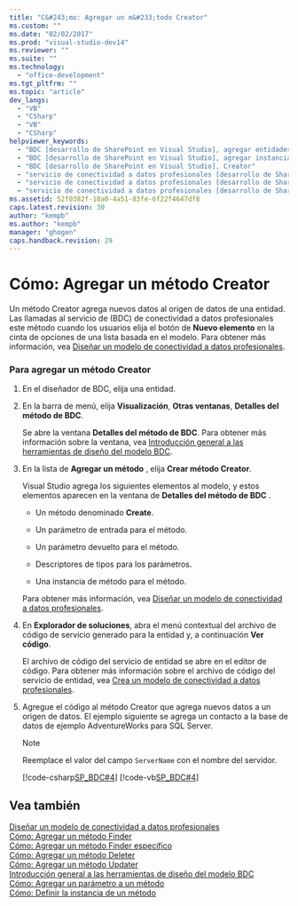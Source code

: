 ```yaml
---
title: "C&#243;mo: Agregar un m&#233;todo Creator"
ms.custom: ""
ms.date: "02/02/2017"
ms.prod: "visual-studio-dev14"
ms.reviewer: ""
ms.suite: ""
ms.technology: 
  - "office-development"
ms.tgt_pltfrm: ""
ms.topic: "article"
dev_langs: 
  - "VB"
  - "CSharp"
  - "VB"
  - "CSharp"
helpviewer_keywords: 
  - "BDC [desarrollo de SharePoint en Visual Studio], agregar entidades"
  - "BDC [desarrollo de SharePoint en Visual Studio], agregar instancias de entidad"
  - "BDC [desarrollo de SharePoint en Visual Studio], Creator"
  - "servicio de conectividad a datos profesionales [desarrollo de SharePoint en Visual Studio], agregar entidades"
  - "servicio de conectividad a datos profesionales [desarrollo de SharePoint en Visual Studio], agregar instancias de entidad"
  - "servicio de conectividad a datos profesionales [desarrollo de SharePoint en Visual Studio], Creator"
ms.assetid: 52f0382f-10a0-4a51-83fe-6f22f4647df8
caps.latest.revision: 30
author: "kempb"
ms.author: "kempb"
manager: "ghogen"
caps.handback.revision: 29
---
```

# C&#243;mo: Agregar un m&#233;todo Creator
  Un método Creator agrega nuevos datos al origen de datos de una entidad.  Las llamadas al servicio de \(BDC\) de conectividad a datos profesionales este método cuando los usuarios elija el botón de **Nuevo elemento** en la cinta de opciones de una lista basada en el modelo.  Para obtener más información, vea [Diseñar un modelo de conectividad a datos profesionales](../sharepoint/designing-a-business-data-connectivity-model.md).  
  
### Para agregar un método Creator  
  
1.  En el diseñador de BDC, elija una entidad.  
  
2.  En la barra de menú, elija **Visualización**, **Otras ventanas**, **Detalles del método de BDC**.  
  
     Se abre la ventana **Detalles del método de BDC**.  Para obtener más información sobre la ventana, vea [Introducción general a las herramientas de diseño del modelo BDC](../sharepoint/bdc-model-design-tools-overview.md).  
  
3.  En la lista de **Agregar un método** , elija **Crear método Creator**.  
  
     Visual Studio agrega los siguientes elementos al modelo, y estos elementos aparecen en la ventana de **Detalles del método de BDC** .  
  
    -   Un método denominado **Create**.  
  
    -   Un parámetro de entrada para el método.  
  
    -   Un parámetro devuelto para el método.  
  
    -   Descriptores de tipos para los parámetros.  
  
    -   Una instancia de método para el método.  
  
     Para obtener más información, vea [Diseñar un modelo de conectividad a datos profesionales](../sharepoint/designing-a-business-data-connectivity-model.md).  
  
4.  En **Explorador de soluciones**, abra el menú contextual del archivo de código de servicio generado para la entidad y, a continuación **Ver código**.  
  
     El archivo de código del servicio de entidad se abre en el editor de código.  Para obtener más información sobre el archivo de código del servicio de entidad, vea [Crea un modelo de conectividad a datos profesionales](../sharepoint/creating-a-business-data-connectivity-model.md).  
  
5.  Agregue el código al método Creator que agrega nuevos datos a un origen de datos.  El ejemplo siguiente se agrega un contacto a la base de datos de ejemplo AdventureWorks para SQL Server.  
  
    > [!NOTE]  
    >  Reemplace el valor del campo `ServerName` con el nombre del servidor.  
  
     [!code-csharp[SP_BDC#4](../snippets/csharp/VS_Snippets_OfficeSP/sp_bdc/CS/bdcmodel1/contactservice.cs#4)]
     [!code-vb[SP_BDC#4](../snippets/visualbasic/VS_Snippets_OfficeSP/sp_bdc/VB/bdcmodel1/contactservice.vb#4)]  
  
## Vea también  
 [Diseñar un modelo de conectividad a datos profesionales](../sharepoint/designing-a-business-data-connectivity-model.md)   
 [Cómo: Agregar un método Finder](../sharepoint/how-to-add-a-finder-method.md)   
 [Cómo: Agregar un método Finder específico](../sharepoint/how-to-add-a-specific-finder-method.md)   
 [Cómo: Agregar un método Deleter](../sharepoint/how-to-add-a-deleter-method.md)   
 [Cómo: Agregar un método Updater](../sharepoint/how-to-add-an-updater-method.md)   
 [Introducción general a las herramientas de diseño del modelo BDC](../sharepoint/bdc-model-design-tools-overview.md)   
 [Cómo: Agregar un parámetro a un método](../sharepoint/how-to-add-a-parameter-to-a-method.md)   
 [Cómo: Definir la instancia de un método](../sharepoint/how-to-define-a-method-instance.md)  
  
  